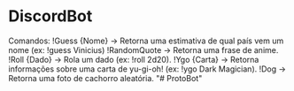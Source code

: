 # DiscordBot

Comandos:
!Guess {Nome} -> Retorna uma estimativa de qual país vem um nome (ex: !guess Vinicius)
!RandomQuote -> Retorna uma frase de anime.
!Roll {Dado} -> Rola um dado (ex: !roll 2d20).
!Ygo {Carta} -> Retorna informações sobre uma carta de yu-gi-oh! (ex: !ygo Dark Magician).
!Dog -> Retorna uma foto de cachorro aleatória. "# ProtoBot" 
